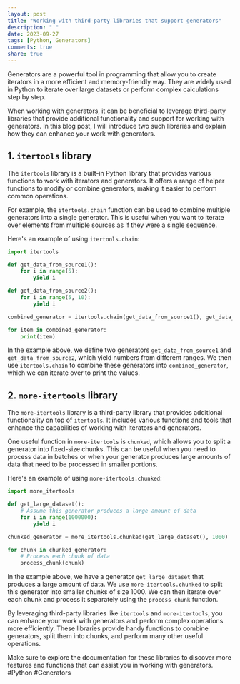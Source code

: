 ```yaml
---
layout: post
title: "Working with third-party libraries that support generators"
description: " "
date: 2023-09-27
tags: [Python, Generators]
comments: true
share: true
---
```


Generators are a powerful tool in programming that allow you to create iterators in a more efficient and memory-friendly way. They are widely used in Python to iterate over large datasets or perform complex calculations step by step.

When working with generators, it can be beneficial to leverage third-party libraries that provide additional functionality and support for working with generators. In this blog post, I will introduce two such libraries and explain how they can enhance your work with generators.

## 1. `itertools` library

The `itertools` library is a built-in Python library that provides various functions to work with iterators and generators. It offers a range of helper functions to modify or combine generators, making it easier to perform common operations.

For example, the `itertools.chain` function can be used to combine multiple generators into a single generator. This is useful when you want to iterate over elements from multiple sources as if they were a single sequence.

Here's an example of using `itertools.chain`:

```python
import itertools

def get_data_from_source1():
    for i in range(5):
        yield i

def get_data_from_source2():
    for i in range(5, 10):
        yield i

combined_generator = itertools.chain(get_data_from_source1(), get_data_from_source2())

for item in combined_generator:
    print(item)
```

In the example above, we define two generators `get_data_from_source1` and `get_data_from_source2`, which yield numbers from different ranges. We then use `itertools.chain` to combine these generators into `combined_generator`, which we can iterate over to print the values.

## 2. `more-itertools` library

The `more-itertools` library is a third-party library that provides additional functionality on top of `itertools`. It includes various functions and tools that enhance the capabilities of working with iterators and generators.

One useful function in `more-itertools` is `chunked`, which allows you to split a generator into fixed-size chunks. This can be useful when you need to process data in batches or when your generator produces large amounts of data that need to be processed in smaller portions.

Here's an example of using `more-itertools.chunked`:

```python
import more_itertools

def get_large_dataset():
    # Assume this generator produces a large amount of data
    for i in range(1000000):
        yield i

chunked_generator = more_itertools.chunked(get_large_dataset(), 1000)

for chunk in chunked_generator:
    # Process each chunk of data
    process_chunk(chunk)
```

In the example above, we have a generator `get_large_dataset` that produces a large amount of data. We use `more-itertools.chunked` to split this generator into smaller chunks of size 1000. We can then iterate over each chunk and process it separately using the `process_chunk` function.

By leveraging third-party libraries like `itertools` and `more-itertools`, you can enhance your work with generators and perform complex operations more efficiently. These libraries provide handy functions to combine generators, split them into chunks, and perform many other useful operations.

Make sure to explore the documentation for these libraries to discover more features and functions that can assist you in working with generators. #Python #Generators